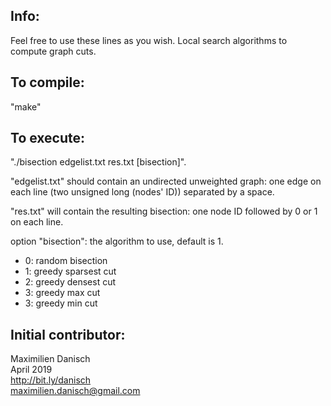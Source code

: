 
## Info:

Feel free to use these lines as you wish.
Local search algorithms to compute graph cuts.

## To compile:

"make"

## To execute:

"./bisection edgelist.txt res.txt [bisection]".

"edgelist.txt" should contain an undirected unweighted graph: one edge on each line (two unsigned long (nodes' ID)) separated by a space.

"res.txt" will contain the resulting bisection: one node ID followed by 0 or 1 on each line.

option "bisection": the algorithm to use, default is 1.
- 0: random bisection
- 1: greedy sparsest cut
- 2: greedy densest cut
- 3: greedy max cut
- 3: greedy min cut

## Initial contributor:
Maximilien Danisch  
April 2019  
http://bit.ly/danisch  
maximilien.danisch@gmail.com
